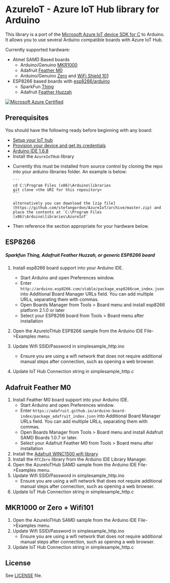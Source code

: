 # AzureIoT - Azure IoT Hub library for Arduino

This library is a port of the [Microsoft Azure IoT device SDK for C](https://github.com/Azure/azure-iot-sdks/blob/master/c/readme.md) to Arduino. It allows you to use several Arduino compatible boards with Azure IoT Hub.

Currently supported hardware:
- Atmel SAMD Based boards
  - Arduino/Genuino [MKR1000](https://www.arduino.cc/en/Main/ArduinoMKR1000)
  - Adafruit [Feather M0](https://www.adafruit.com/products/3010)
  - Arduino/Genuino [Zero](https://www.arduino.cc/en/Main/ArduinoBoardZero) and [WiFi Shield 101](https://www.arduino.cc/en/Main/ArduinoWiFiShield101) 
- ESP8266 based boards with [esp8266/arduino](https://github.com/esp8266/arduino)
  - SparkFun [Thing](https://www.sparkfun.com/products/13711)
  - Adafruit [Feather Huzzah](https://www.adafruit.com/products/2821)

[![Microsoft Azure Certified][Microsoft-Azure-Certified-Badge]][azure-certifiedforiot]

## Prerequisites

You should have the following ready before beginning with any board:
-   [Setup your IoT hub](https://github.com/Azure/azure-iot-sdks/blob/master/doc/setup_iothub.md)
-   [Provision your device and get its credentials](https://github.com/Azure/azure-iot-sdks/blob/master/doc/manage_iot_hub.md)
-   [Arduino IDE 1.6.8](https://www.arduino.cc/en/Main/Software)
-   Install the `AzureIoTHub` library 
   * Currently this must be installed from source control by cloning the repo into your arduino libraries folder.  An example is below:	
   
         ```		
         cd C:\Program Files (x86)\Arduino\libraries		
         git clone <the URI for this repository>		
         ```		
         
         alternatively you can download the [zip file](https://github.com/stefangordon/AzureIoT/archive/master.zip) and place the contents at `C:\Program Files (x86)\Arduino\libraries\AzureIoT`
-   Then reference the section appropriate for your hardware below.

## ESP8266
##### Sparkfun Thing, Adafruit Feather Huzzah, or generic ESP8266 board

1. Install esp8266 board support into your Arduino IDE.
    * Start Arduino and open Preferences window.
    * Enter `http://arduino.esp8266.com/stable/package_esp8266com_index.json` into Additional Board Manager URLs field. You can add multiple URLs, separating them with commas.
    * Open Boards Manager from Tools > Board menu and install esp8266 platform 2.1.0 or later 
    * Select your ESP8266 board from Tools > Board menu after installation
    
2. Open the AzureIoTHub ESP8266 sample from the Arduino IDE File->Examples menu.
3. Update Wifi SSID/Password in simplesample_http.ino 
    * Ensure you are using a wifi network that does not require additional manual steps after connection, such as opening a web browser.
4. Update IoT Hub Connection string in simplesample_http.c


## Adafruit Feather M0
1. Install Feather M0 board support into your Arduino IDE.
    * Start Arduino and open Preferences window.
    * Enter `https://adafruit.github.io/arduino-board-index/package_adafruit_index.json` into Additional Board Manager URLs field. You can add multiple URLs, separating them with commas.
    * Open Boards Manager from Tools > Board menu and install Adafruit SAMD Boards 1.0.7 or later.
    * Select your Adafruit Feather M0 from Tools > Board menu after installation
2. Install the [Adafruit WINC1500 wifi library](https://learn.adafruit.com/adafruit-feather-m0-wifi-atwinc1500/using-the-wifi-module)
3. Install the `RTCZero` library from the Arduino IDE Library Manager.
2. Open the AzureIoTHub SAMD sample from the Arduino IDE File->Examples menu.
3. Update Wifi SSID/Password in simplesample_http.ino 
    * Ensure you are using a wifi network that does not require additional manual steps after connection, such as opening a web browser.
4. Update IoT Hub Connection string in simplesample_http.c

## MKR1000 or Zero + Wifi101
1. Open the AzureIoTHub SAMD sample from the Arduino IDE File->Examples menu.
2. Update Wifi SSID/Password in simplesample_http.ino 
    * Ensure you are using a wifi network that does not require additional manual steps after connection, such as opening a web browser.
3. Update IoT Hub Connection string in simplesample_http.c

## License

See [LICENSE](LICENSE) file.

[azure-certifiedforiot]:  http://azure.com/certifiedforiot 
[Microsoft-Azure-Certified-Badge]: images/Microsoft-Azure-Certified-150x150.png (Microsoft Azure Certified)
